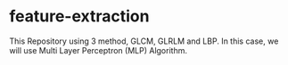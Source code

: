 # feature-extraction

This Repository using 3 method, GLCM, GLRLM and LBP. In this case, we will use Multi Layer Perceptron (MLP) Algorithm.